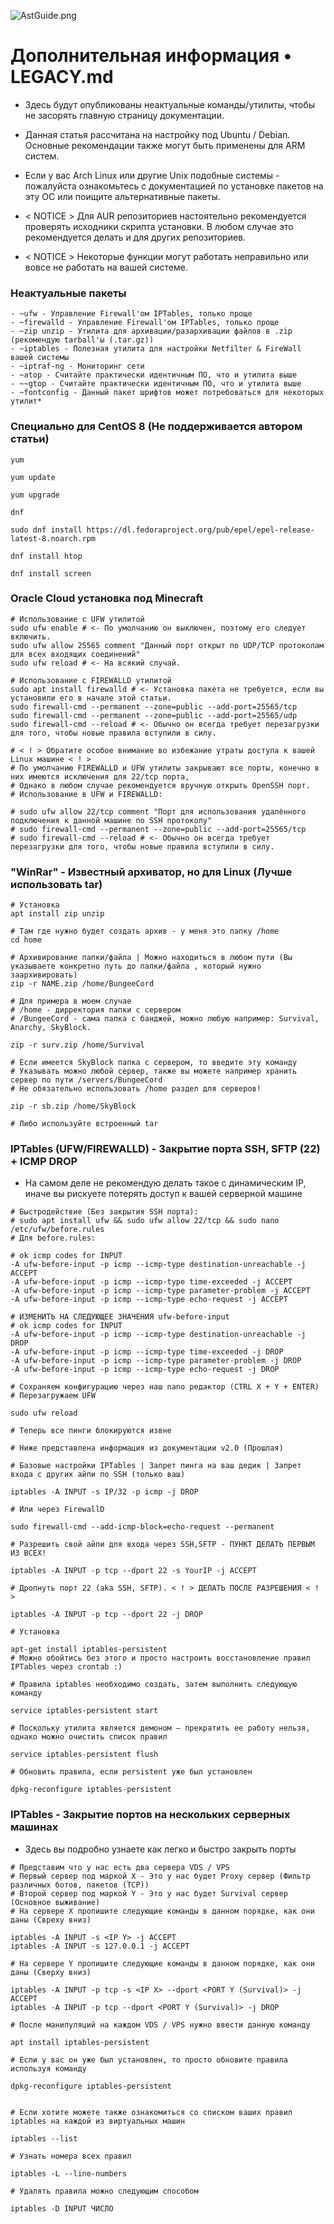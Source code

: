 ![AstGuide.png](https://i.imgur.com/vQ8j1NO.png)

# Дополнительная информация • LEGACY.md
- Здесь будут опубликованы неактуальные команды/утилиты, чтобы не засорять главную страницу документации.


- Данная статья рассчитана на настройку под Ubuntu / Debian. Основные рекомендации также могут быть применены для ARM
  систем.
- Если у вас Arch Linux или другие Unix подобные системы - пожалуйста ознакомьтесь с документацией по установке
  пакетов на эту ОС или поищите альтернативные пакеты.


- < NOTICE > Для AUR репозиториев настоятельно рекомендуется проверять исходники скрипта установки. В любом случае это
  рекомендуется делать и для других репозиториев.


- < NOTICE > Некоторые функции могут работать неправильно или вовсе не работать на вашей системе.

### Неактуальные пакеты
```
- ~ufw - Управление Firewall'ом IPTables, только проще
- ~firewalld - Управление Firewall'ом IPTables, только проще
- ~zip unzip - Утилита для архивации/разархивации файлов в .zip (рекомендую tarball'ы (.tar.gz))
- ~iptables - Полезная утилита для настройки Netfilter & FireWall вашей системы
- ~iptraf-ng - Мониторинг сети
- ~atop - Считайте практически идентичным ПО, что и утилита выше
- ~~gtop - Считайте практически идентичным ПО, что и утилита выше
- ~fontconfig - Данный пакет шрифтов может потребоваться для некоторых утилит*
```

### Специально для CentOS 8 (Не поддерживается автором статьи)
```
yum

yum update

yum upgrade

dnf

sudo dnf install https://dl.fedoraproject.org/pub/epel/epel-release-latest-8.noarch.rpm

dnf install htop

dnf install screen
```

### Oracle Cloud установка под Minecraft
```
# Использование с UFW утилитой
sudo ufw enable # <- По умолчанию он выключен, поэтому его следует включить.
sudo ufw allow 25565 comment "Данный порт открыт по UDP/TCP протоколам для всех входящих соединений"
sudo ufw reload # <- На всякий случай.

# Использование с FIREWALLD утилитой
sudo apt install firewalld # <- Установка пакета не требуется, если вы установили его в начале этой статьи.
sudo firewall-cmd --permanent --zone=public --add-port=25565/tcp
sudo firewall-cmd --permanent --zone=public --add-port=25565/udp
sudo firewall-cmd --reload # <- Обычно он всегда требует перезагрузки для того, чтобы новые правила вступили в силу.

# < ! > Обратите особое внимание во избежание утраты доступа к вашей Linux машине < ! >
# По умолчанию FIREWALLD и UFW утилиты закрывают все порты, конечно в них имеются исключения для 22/tcp порта,
# Однако в любом случае рекомендуется вручную открыть OpenSSH порт.
# Использование в UFW и FIREWALLD:

# sudo ufw allow 22/tcp comment "Порт для использования удалённого подключения к данной машине по SSH протоколу"
# sudo firewall-cmd --permanent --zone=public --add-port=25565/tcp
# sudo firewall-cmd --reload # <- Обычно он всегда требует перезагрузки для того, чтобы новые правила вступили в силу.

```

### "WinRar" - Известный архиватор, но для Linux (Лучше использовать tar)
```
# Установка
apt install zip unzip

# Там где нужно будет создать архив - у меня это папку /home
cd home

# Архивирование папки/файла | Можно находиться в любом пути (Вы указываете конкретно путь до папки/файла , который нужно заархивировать)
zip -r NAME.zip /home/BungeeCord

# Для примера в моем случае
# /home - дирректория папки с сервером
# /BungeeCord - сама папка с банджей, можно любую например: Survival, Anarchy, SkyBlock.

zip -r surv.zip /home/Survival

# Если имеется SkyBlock папка с сервером, то введите эту команду
# Указывать можно любой сервер, также вы можете например хранить сервер по пути /servers/BungeeCord
# Не обязательно использовать /home раздел для серверов!

zip -r sb.zip /home/SkyBlock

# Либо используйте встроенный tar
```

### IPTables (UFW/FIREWALLD) - Закрытие порта SSH, SFTP (22) + ICMP DROP

- На самом деле не рекомендую делать такое с динамическим IP, иначе вы рискуете потерять доступ к вашей серверной машине

```
# Быстродействие (Без закрытия SSH порта):
# sudo apt install ufw && sudo ufw allow 22/tcp && sudo nano /etc/ufw/before.rules
# Для before.rules:

# ok icmp codes for INPUT
-A ufw-before-input -p icmp --icmp-type destination-unreachable -j ACCEPT
-A ufw-before-input -p icmp --icmp-type time-exceeded -j ACCEPT
-A ufw-before-input -p icmp --icmp-type parameter-problem -j ACCEPT
-A ufw-before-input -p icmp --icmp-type echo-request -j ACCEPT

# ИЗМЕНИТЬ НА СЛЕДУЮЩЕЕ ЗНАЧЕНИЯ ufw-before-input
# ok icmp codes for INPUT
-A ufw-before-input -p icmp --icmp-type destination-unreachable -j DROP
-A ufw-before-input -p icmp --icmp-type time-exceeded -j DROP
-A ufw-before-input -p icmp --icmp-type parameter-problem -j DROP
-A ufw-before-input -p icmp --icmp-type echo-request -j DROP

# Сохраняем конфигурацию через наш nano редактор (CTRL X + Y + ENTER)
# Перезагружаем UFW

sudo ufw reload

# Теперь все пинги блокируются извне

# Ниже представлена информация из документации v2.0 (Прошлая)

# Базовые настройки IPTables | Запрет пинга на ваш дедик | Запрет входа с других айпи по SSH (только ваш)

iptables -A INPUT -s IP/32 -p icmp -j DROP

# Или через FirewallD

sudo firewall-cmd --add-icmp-block=echo-request --permanent

# Разрешить свой айпи для входа через SSH,SFTP - ПУНКТ ДЕЛАТЬ ПЕРВЫМ ИЗ ВСЕХ!

iptables -A INPUT -p tcp --dport 22 -s YourIP -j ACCEPT

# Дропнуть порт 22 (aka SSH, SFTP). < ! > ДЕЛАТЬ ПОСЛЕ РАЗРЕШЕНИЯ < ! >

iptables -A INPUT -p tcp --dport 22 -j DROP

# Установка

apt-get install iptables-persistent
# Можно обойтись без этого и просто настроить восстановление правил IPTables через crontab :)

# Правила iptables необходимо создать, затем выполнить следующую команду

service iptables-persistent start

# Поскольку утилита является демоном — прекратить ее работу нельзя, однако можно очистить список правил

service iptables-persistent flush

# Обновить правила, если persistent уже был установлен

dpkg-reconfigure iptables-persistent
```

### IPTables - Закрытие портов на нескольких серверных машинах

- Здесь вы подробно узнаете как легко и быстро закрыть порты

```
# Представим что у нас есть два сервера VDS / VPS
# Первый сервер под маркой X - Это у нас будет Proxy сервер (Фильтр различных ботов, пакетов (TCP))
# Второй сервер под маркой Y - Это у нас будет Survival сервер (Основное выживание)
# На сервере X пропишите следующие команды в данном порядке, как они даны (Свреху вниз)

iptables -A INPUT -s <IP Y> -j ACCEPT
iptables -A INPUT -s 127.0.0.1 -j ACCEPT

# На сервере Y пропишите следующие команды в данном порядке, как они даны (Сверху вниз)

iptables -A INPUT -p tcp -s <IP X> --dport <PORT Y (Survival)> -j ACCEPT
iptables -A INPUT -p tcp --dport <PORT Y (Survival)> -j DROP

# После манипуляций на каждом VDS / VPS нужно ввести данную команду

apt install iptables-persistent

# Если у вас он уже был установлен, то просто обновите правила используя команду

dpkg-reconfigure iptables-persistent


# Если хотите можете также ознакомиться со списком ваших правил iptables на каждой из виртуальных машин

iptables --list

# Узнать номера всех правил

iptables -L --line-numbers

# Удалять правила можно следующим способом

iptables -D INPUT ЧИСЛО
```